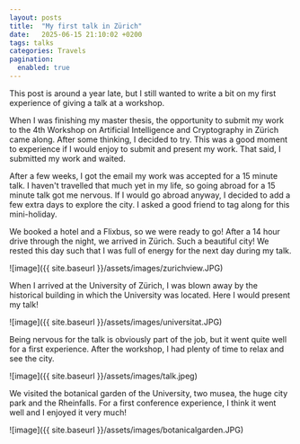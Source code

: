 ```yaml
---
layout: posts
title:  "My first talk in Zürich"
date:   2025-06-15 21:10:02 +0200
tags: talks
categories: Travels
pagination:
  enabled: true
---
```


This post is around a year late, but I still wanted to write a bit on my first experience of giving a talk at a workshop. 

When I was finishing my master thesis, the opportunity to submit my work to the 4th Workshop on Artificial Intelligence and Cryptography in Zürich came along. After some thinking, I decided to try. This was a good moment to experience if I would enjoy to submit and present my work. That said, I submitted my work and waited.

After a few weeks, I got the email my work was accepted for a 15 minute talk. I haven't travelled that much yet in my life, so going abroad for a 15 minute talk got me nervous. If I would go abroad anyway, I decided to add a few extra days to explore the city. I asked a good friend to tag along for this mini-holiday.

We booked a hotel and a Flixbus, so we were ready to go! After a 14 hour drive through the night, we arrived in Zürich. Such a beautiful city! We rested this day such that I was full of energy for the next day during my talk.

![image]({{ site.baseurl }}/assets/images/zurichview.JPG) 

When I arrived at the University of Zürich, I was blown away by the historical building in which the University was located. Here I would present my talk! 

![image]({{ site.baseurl }}/assets/images/universitat.JPG) 

Being nervous for the talk is obviously part of the job, but it went quite well for a first experience. After the workshop, I had plenty of time to relax and see the city.

![image]({{ site.baseurl }}/assets/images/talk.jpeg) 

We visited the botanical garden of the University, two musea, the huge city park and the Rheinfalls. For a first conference experience, I think it went well and I enjoyed it very much!


![image]({{ site.baseurl }}/assets/images/botanicalgarden.JPG) 

